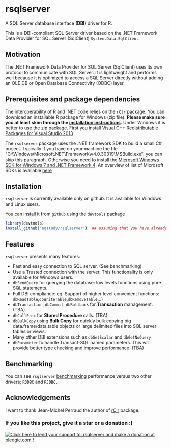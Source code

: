 # rsqlserver

A SQL Server database interface **(DBI)** driver for R.

This is a DBI-compliant SQL Server driver based on the 
.NET Framework Data Provider for SQL Server (SqlClient) `System.Data.SqlClient`. 

## Motivation 

The .NET Framework Data Provider for SQL Server (SqlClient) uses its own protocol
to communicate with SQL Server. It is lightweight and performs well because it is
optimized to access a SQL Server directly without adding an OLE DB or Open Database
Connectivity (ODBC) layer.

## Prerequisites and package dependencies 

The interoperability of R and .NET code relies on the `rClr` package. You can download
an installable R package for Windows (zip file). **Please make sure you at least skim
through the [installation instructions](http://r2clr.codeplex.com/wikipage?title=Installing%20R%20packages&referringTitle=Documentation).**
Under Windows it is better to use the zip package. First you install [Visual C++ Redistributable Packages for Visual Studio 2013](http://www.microsoft.com/en-us/download/details.aspx?id=40784à)

The `rsqlserver` package uses the .NET framework SDK to build a small C# project.
Typically if you have on your machine the file
"C:\Windows\Microsoft.NET\Framework\v4.0.30319\MSBuild.exe", you can skip this paragraph.
Otherwise you need to install the [Microsoft Windows SDK for Windows 7 and .NET Framework 4](http://www.microsoft.com/en-us/download/details.aspx?id=8279).
An overview of list of Microsoft SDKs is available [here](http://msdn.microsoft.com/en-us/vstudio/hh487283.aspx)

## Installation

`rsqlserver` is currently available only on github. It is available for Windows and Linux users.

You can install it from `github` using the `devtools` package

```r
library(devtools)
install_github('agstudy/rsqlserver')  ## assuming that you have already installed rClr
```

## Features

`rsqlserver` presents many features:

* Fast and easy connection to SQL server. (See benchmarking)
* Use a Trusted connection with the server. This functionality is only available for Windows users.
* `dbSendQuery` for querying the database: low levels functions using pure SQL statements.
* Full DBI compliance: eg. Support of higher level convenient functions: `dbReadTable`,`dbWriteTable`,`dbRemoveTable`,..)
* `dbTransaction`, `dbCommit`, `dbRollback` for **Transaction** management. (TBA)
* `dbCallProc` for **Stored Procedure** calls. (TBA)
* `dbBulkCopy` using **Bulk Copy** for quickly bulk copying big data.frame/data.table
objects or large delimited files into SQL server tables or views.
* Many other DBI extensions such as `dbGetScalar` and `dbGetNoQuery`
* `dbParameter` to handle Transact-SQL named parameters. This will provide better type checking and improve performance. (TBA)

## Benchmarking

You can see `rsqlserver` [benchmarking](https://github.com/agstudy/rsqlserver/wiki/benchmarking)
performance versus two other drivers; `RODBC` and `RJDBC.`

## Acknowledgements

I want to thank Jean-Michel Perraud the author of [rClr](http://r2clr.codeplex.com/) package.

### If you like this project, give it a star or a donation :)

<a href='https://pledgie.com/campaigns/28549'><img alt='Click here to lend your support to: rsqlserver and make a donation at pledgie.com !' src='https://pledgie.com/campaigns/28549.png?skin_name=chrome' border='0' ></a>
